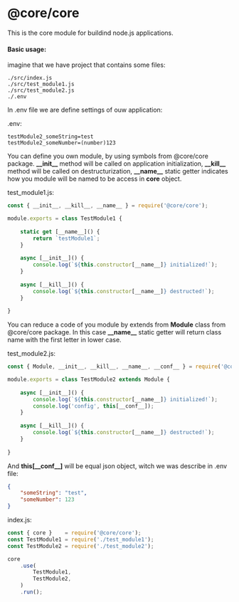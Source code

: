 # @core/core
This is the core module for buildind node.js applications.

#### Basic usage:
imagine that we have project that contains some files:
```
./src/index.js
./src/test_module1.js
./src/test_module2.js
./.env
```

In .env file we are define settings of ouw application:

.env:
```dotenv
testModule2_someString=test
testModule2_someNumber=(number)123
```

You can define you own module, by using symbols from @core/core package. 
__\_\_init\_\___ method will be called on application initialization, __\_\_kill\_\___ 
method will be called on destructurization, __\_\_name\_\___ static getter indicates
how you module will be named to be access in __core__ object.

test_module1.js:
```javascript
const { __init__, __kill__, __name__ } = require('@core/core');

module.exports = class TestModule1 {
    
    static get [__name__]() {
        return `testModule1`;
    }
    
    async [__init__]() {
        console.log(`${this.constructor[__name__]} initialized!`);
    }
    
    async [__kill__]() {
        console.log(`${this.constructor[__name__]} destructed!`);
    }
    
}
```

You can reduce a code of you module by extends from __Module__ class from @core/core
package. In this case __\_\_name\_\___ static getter will return class name with the 
first letter in lower case.

test_module2.js:
```javascript
const { Module, __init__, __kill__, __name__, __conf__ } = require('@core/core');

module.exports = class TestModule2 extends Module {
    
    async [__init__]() {
        console.log(`${this.constructor[__name__]} initialized!`);
        console.log('config', this[__conf__]);
    }
    
    async [__kill__]() {
        console.log(`${this.constructor[__name__]} destructed!`);
    }
    
}
```

And __this\[\_\_conf\_\_\]__ will be equal json object, witch we was describe
in .env file:

```json
{
    "someString": "test",
    "someNumber": 123
}
```

index.js:
```javascript
const { core }    = require('@core/core');
const TestModule1 = require('./test_module1');
const TestModule2 = require('./test_module2');

core
    .use(
        TestModule1,
        TestModule2,
    )
    .run();

```